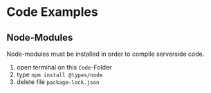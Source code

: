 # Code Examples
## Node-Modules
Node-modules must be installed in order to compile serverside code.

1. open terminal on this `Code`-Folder
1. type `npm install @types/node`
1. delete file `package-lock.json`
